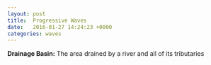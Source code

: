 ```yaml
---
layout: post
title:  Progressive Waves
date:   2016-01-27 14:24:23 +0000
categories: waves
---
```

**Drainage Basin:**
The area drained by a river and all of its tributaries
